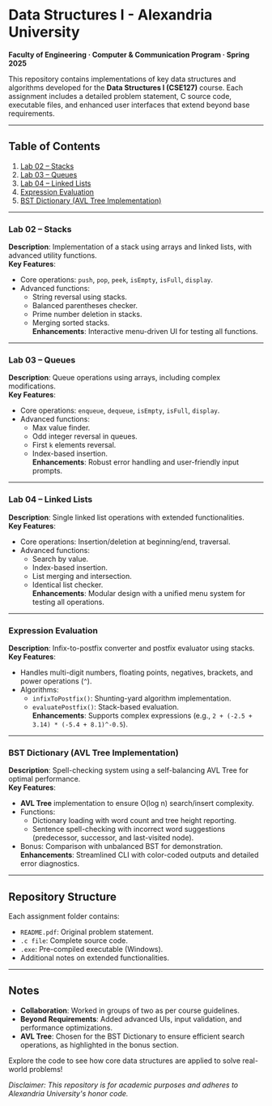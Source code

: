 # Data Structures I - Alexandria University  
**Faculty of Engineering · Computer & Communication Program · Spring 2025**  

This repository contains implementations of key data structures and algorithms developed for the **Data Structures I (CSE127)** course. Each assignment includes a detailed problem statement, C source code, executable files, and enhanced user interfaces that extend beyond base requirements.  

---

## Table of Contents  
1. [Lab 02 – Stacks](#lab-02-stacks)  
2. [Lab 03 – Queues](#lab-03-queues)  
3. [Lab 04 – Linked Lists](#lab-04-linked-lists)  
4. [Expression Evaluation](#expression-evaluation)  
5. [BST Dictionary (AVL Tree Implementation)](#bst-dictionary-avl-tree-implementation)  

---

### Lab 02 – Stacks  
**Description**: Implementation of a stack using arrays and linked lists, with advanced utility functions.  
**Key Features**:  
- Core operations: `push`, `pop`, `peek`, `isEmpty`, `isFull`, `display`.  
- Advanced functions:  
  - String reversal using stacks.  
  - Balanced parentheses checker.  
  - Prime number deletion in stacks.  
  - Merging sorted stacks.  
**Enhancements**: Interactive menu-driven UI for testing all functions.  

---

### Lab 03 – Queues  
**Description**: Queue operations using arrays, including complex modifications.  
**Key Features**:  
- Core operations: `enqueue`, `dequeue`, `isEmpty`, `isFull`, `display`.  
- Advanced functions:  
  - Max value finder.  
  - Odd integer reversal in queues.  
  - First `k` elements reversal.  
  - Index-based insertion.  
**Enhancements**: Robust error handling and user-friendly input prompts.  

---

### Lab 04 – Linked Lists  
**Description**: Single linked list operations with extended functionalities.  
**Key Features**:  
- Core operations: Insertion/deletion at beginning/end, traversal.  
- Advanced functions:  
  - Search by value.  
  - Index-based insertion.  
  - List merging and intersection.  
  - Identical list checker.  
**Enhancements**: Modular design with a unified menu system for testing all operations.  

---

### Expression Evaluation  
**Description**: Infix-to-postfix converter and postfix evaluator using stacks.  
**Key Features**:  
- Handles multi-digit numbers, floating points, negatives, brackets, and power operations (`^`).  
- Algorithms:  
  - `infixToPostfix()`: Shunting-yard algorithm implementation.  
  - `evaluatePostfix()`: Stack-based evaluation.  
**Enhancements**: Supports complex expressions (e.g., `2 + (-2.5 + 3.14) * (-5.4 + 8.1)^-0.5`).  

---

### BST Dictionary (AVL Tree Implementation)  
**Description**: Spell-checking system using a self-balancing AVL Tree for optimal performance.  
**Key Features**:  
- **AVL Tree** implementation to ensure O(log n) search/insert complexity.  
- Functions:  
  - Dictionary loading with word count and tree height reporting.  
  - Sentence spell-checking with incorrect word suggestions (predecessor, successor, and last-visited node).  
- Bonus: Comparison with unbalanced BST for demonstration.  
**Enhancements**: Streamlined CLI with color-coded outputs and detailed error diagnostics.  

---

## Repository Structure  
Each assignment folder contains:  
- `README.pdf`: Original problem statement.  
- `.c file`: Complete source code.  
- `.exe`: Pre-compiled executable (Windows).  
- Additional notes on extended functionalities.  

---

## Notes  
- **Collaboration**: Worked in groups of two as per course guidelines.  
- **Beyond Requirements**: Added advanced UIs, input validation, and performance optimizations.  
- **AVL Tree**: Chosen for the BST Dictionary to ensure efficient search operations, as highlighted in the bonus section.  

Explore the code to see how core data structures are applied to solve real-world problems!  

*Disclaimer: This repository is for academic purposes and adheres to Alexandria University's honor code.*  
